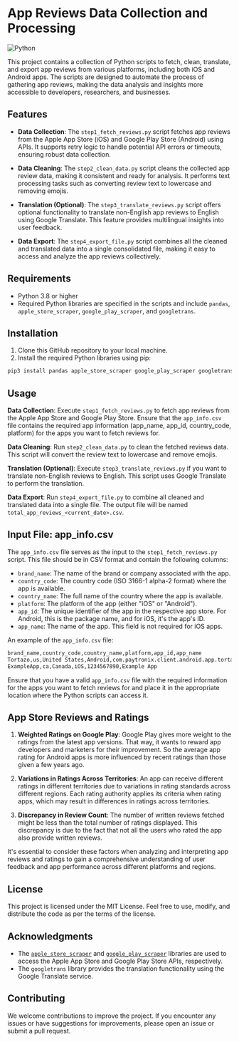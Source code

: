 # App Reviews Data Collection and Processing

![Python](https://img.shields.io/badge/python-3.8%2B-blue)

This project contains a collection of Python scripts to fetch, clean, translate, and export app reviews from various platforms, including both iOS and Android apps. The scripts are designed to automate the process of gathering app reviews, making the data analysis and insights more accessible to developers, researchers, and businesses.

## Features

- **Data Collection**: The `step1_fetch_reviews.py` script fetches app reviews from the Apple App Store (iOS) and Google Play Store (Android) using APIs. It supports retry logic to handle potential API errors or timeouts, ensuring robust data collection.

- **Data Cleaning**: The `step2_clean_data.py` script cleans the collected app review data, making it consistent and ready for analysis. It performs text processing tasks such as converting review text to lowercase and removing emojis.

- **Translation (Optional)**: The `step3_translate_reviews.py` script offers optional functionality to translate non-English app reviews to English using Google Translate. This feature provides multilingual insights into user feedback.

- **Data Export**: The `step4_export_file.py` script combines all the cleaned and translated data into a single consolidated file, making it easy to access and analyze the app reviews collectively.

## Requirements

- Python 3.8 or higher
- Required Python libraries are specified in the scripts and include `pandas`, `apple_store_scraper`, `google_play_scraper`, and `googletrans`.

## Installation

1. Clone this GitHub repository to your local machine.
2. Install the required Python libraries using pip:

```bash
pip3 install pandas apple_store_scraper google_play_scraper googletrans==3.1.0-alpha
```

## Usage

**Data Collection**: Execute `step1_fetch_reviews.py` to fetch app reviews from the Apple App Store and Google Play Store. Ensure that the `app_info.csv` file contains the required app information (app_name, app_id, country_code, platform) for the apps you want to fetch reviews for.

**Data Cleaning**: Run `step2_clean_data.py` to clean the fetched reviews data. This script will convert the review text to lowercase and remove emojis.

**Translation (Optional)**: Execute `step3_translate_reviews.py` if you want to translate non-English reviews to English. This script uses Google Translate to perform the translation.

**Data Export**: Run `step4_export_file.py` to combine all cleaned and translated data into a single file. The output file will be named `total_app_reviews_<current_date>.csv`.

## Input File: app_info.csv

The `app_info.csv` file serves as the input to the `step1_fetch_reviews.py` script. This file should be in CSV format and contain the following columns:

- `brand_name`: The name of the brand or company associated with the app.
- `country_code`: The country code (ISO 3166-1 alpha-2 format) where the app is available.
- `country_name`: The full name of the country where the app is available.
- `platform`: The platform of the app (either "iOS" or "Android").
- `app_id`: The unique identifier of the app in the respective app store. For Android, this is the package name, and for iOS, it's the app's ID.
- `app_name`: The name of the app. This field is not required for iOS apps.

An example of the `app_info.csv` file:

```bash
brand_name,country_code,country_name,platform,app_id,app_name
Tortazo,us,United States,Android,com.paytronix.client.android.app.tortazo,Tortazo App
ExampleApp,ca,Canada,iOS,1234567890,Example App
```
Ensure that you have a valid `app_info.csv` file with the required information for the apps you want to fetch reviews for and place it in the appropriate location where the Python scripts can access it.

## App Store Reviews and Ratings

1. **Weighted Ratings on Google Play**: Google Play gives more weight to the ratings from the latest app versions. That way, it wants to reward app developers and marketers for their improvement. So the average app rating for Android apps is more influenced by recent ratings than those given a few years ago.

2. **Variations in Ratings Across Territories**: An app can receive different ratings in different territories due to variations in rating standards across different regions. Each rating authority applies its criteria when rating apps, which may result in differences in ratings across territories.

3. **Discrepancy in Review Count**: The number of written reviews fetched might be less than the total number of ratings displayed. This discrepancy is due to the fact that not all the users who rated the app also provide written reviews. 

It's essential to consider these factors when analyzing and interpreting app reviews and ratings to gain a comprehensive understanding of user feedback and app performance across different platforms and regions.

## License

This project is licensed under the MIT License. Feel free to use, modify, and distribute the code as per the terms of the license.

## Acknowledgments

- The [`apple_store_scraper`](https://pypi.org/project/apple-store-scraper/) and [`google_play_scraper`](https://pypi.org/project/google-play-scraper/) libraries are used to access the Apple App Store and Google Play Store APIs, respectively.
- The `googletrans` library provides the translation functionality using the Google Translate service.

## Contributing

We welcome contributions to improve the project. If you encounter any issues or have suggestions for improvements, please open an issue or submit a pull request.
